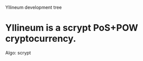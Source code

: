 
Yllineum development tree

Yllineum is a scrypt PoS+POW cryptocurrency.
===========================

Algo: scrypt


